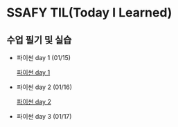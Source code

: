# SSAFY TIL(Today I Learned)


## 수업 필기 및 실습
- 파이썬 day 1 (01/15)
  
  [파이썬 day 1](0115.md)

- 파이썬 day 2 (01/16)

  [파이썬 day 2](0116.md)

- 파이썬 day 3 (01/17)
